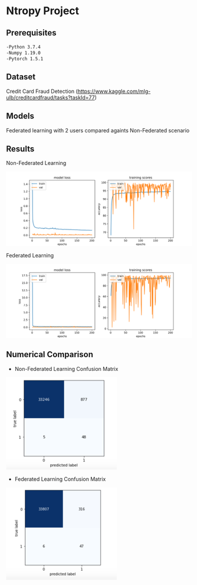 # Ntropy Project

## Prerequisites
    -Python 3.7.4
    -Numpy 1.19.0
    -Pytorch 1.5.1

## Dataset
Credit Card Fraud Detection (https://www.kaggle.com/mlg-ulb/creditcardfraud/tasks?taskId=77)

## Models
Federated learning with 2 users compared againts Non-Federated scenario 


## Results


Non-Federated Learning

![GitHub Logo](/Images/Accuracy_Scores.png)


Federated Learning

![GitHub Logo](/Images/Federated_Accuracy_Scores.png)


## Numerical Comparison

* Non-Federated Learning Confusion Matrix

<img src="/Images/CF_Non_Federated.png" width="300" height="250">

* Federated Learning Confusion Matrix 

<img src="/Images/CM_Federated.png" width="300" height="250">



